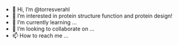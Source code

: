 - 👋 Hi, I’m @torresverahl
- 👀 I’m interested in protein structure function and protein design!
- 🌱 I’m currently learning ...
- 💞️ I’m looking to collaborate on ...
- 📫 How to reach me ...

<!---
torresverahl/torresverahl is a ✨ special ✨ repository because its `README.md` (this file) appears on your GitHub profile.
You can click the Preview link to take a look at your changes.
--->
